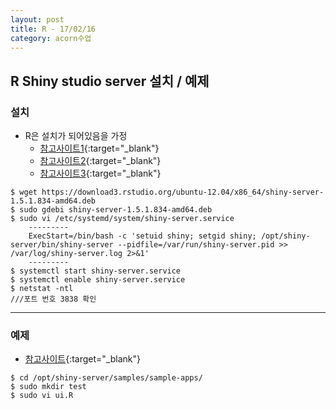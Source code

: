 ```yaml
---
layout: post
title: R - 17/02/16
category: acorn수업
---
```


## R Shiny studio server 설치 / 예제

### 설치

- R은 설치가 되어있음을 가정
    - [참고사이트1](https://www.rstudio.com/products/shiny/download-server/){:target="_blank"}
    - [참고사이트2](http://docs.rstudio.com/shiny-server/#ubuntu-12.04){:target="_blank"}
    - [참고사이트3](http://stackoverflow.com/questions/36201019/run-shiny-server-as-non-root){:target="_blank"}

``` linux 
$ wget https://download3.rstudio.org/ubuntu-12.04/x86_64/shiny-server-1.5.1.834-amd64.deb
$ sudo gdebi shiny-server-1.5.1.834-amd64.deb
$ sudo vi /etc/systemd/system/shiny-server.service
    ---------
    ExecStart=/bin/bash -c 'setuid shiny; setgid shiny; /opt/shiny-server/bin/shiny-server --pidfile=/var/run/shiny-server.pid >> /var/log/shiny-server.log 2>&1'
    ---------
$ systemctl start shiny-server.service
$ systemctl enable shiny-server.service
$ netstat -ntl
///포트 번호 3838 확인
```

---

### 예제
- [참고사이트](https://gist.github.com/tdesmedt/d618c2a95646b2d87709){:target="_blank"}

```
$ cd /opt/shiny-server/samples/sample-apps/
$ sudo mkdir test
$ sudo vi ui.R
```

